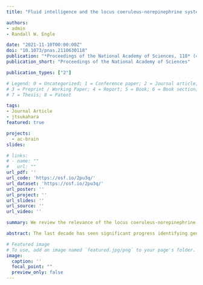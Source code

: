 ```yaml
---
title: "Fluid intelligence and the locus coeruleus-norepinephrine system"

authors:
- admin
- Randall W. Engle

date: "2021-11-10T00:00:00Z"
doi: "10.1073/pnas.2110630118"
publication: "*Proceedings of the National Academy of Sciences, 118* (46) e2110630118"
publication_short: "Proceedings of the National Academy of Sciences"

publication_types: ["2"]

# Legend: 0 = Uncategorized; 1 = Conference paper; 2 = Journal article;
# 3 = Preprint / Working Paper; 4 = Report; 5 = Book; 6 = Book section;
# 7 = Thesis; 8 = Patent

tags: 
- Journal Article
- jtsukahara
featured: true

projects:
  - ac-brain
slides: 

# links:
# - name: ""
#   url: ""
url_pdf: ''
url_code: 'https://osf.io/2pu3q/'
url_dataset: 'https://osf.io/2pu3q/'
url_poster: ''
url_project: ''
url_slides: ''
url_source: ''
url_video: ''

summary: We review the relevance of the locus coeruleus-norepinephrine system at all levels of brain function. Based on this review and our data on pupil size, we propose that it plays a fundamental role in fluid intellignece and the executive control of attention.

abstract: The last decade has seen significant progress identifying genetic and brain differences related to intelligence. However, there remain considerable gaps in our understanding of how cognitive mechanisms that underpin intelligence map onto various brain functions. In this article, we argue that the locus coeruleus-norepinephrine system is essential for understanding the biological basis of intelligence. We review evidence suggesting that the locus coeruleus–norepinephrine system plays a central role at all levels of brain function, from metabolic processes to the organization of large-scale brain networks. We connect this evidence with our executive attention view of working-memory capacity and fluid intelligence and present analyses on baseline pupil size, an indicator of locus coeruleus activity. Using a latent variable approach, our analyses showed that a common executive attention factor predicted baseline pupil size. Additionally, the executive attention function of disengagement––not maintenance––uniquely predicted baseline pupil size. These findings suggest that the ability to control attention may be important for understanding how cognitive mechanisms of fluid intelligence map onto the locus coeruleus–norepinephrine system. We discuss how further research is needed to better understand the relationships between fluid intelligence, the locus coeruleus–norepinephrine system, and functionally organized brain networks.

# Featured image
# To use, add an image named `featured.jpg/png` to your page's folder. 
image:
  caption: ''
  focal_point: ""
  preview_only: false
---
```

